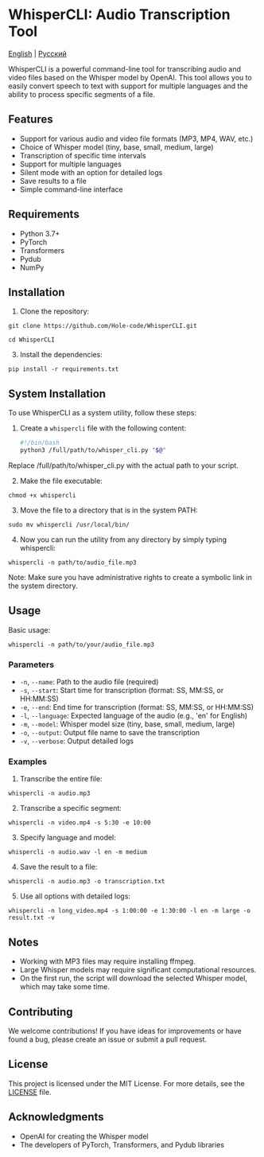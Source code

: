 
# WhisperCLI: Audio Transcription Tool

[English](README.md) | [Русский](README.ru.md)

WhisperCLI is a powerful command-line tool for transcribing audio and video files based on the Whisper model by OpenAI. This tool allows you to easily convert speech to text with support for multiple languages and the ability to process specific segments of a file.

## Features

- Support for various audio and video file formats (MP3, MP4, WAV, etc.)
- Choice of Whisper model (tiny, base, small, medium, large)
- Transcription of specific time intervals
- Support for multiple languages
- Silent mode with an option for detailed logs
- Save results to a file
- Simple command-line interface

## Requirements

- Python 3.7+
- PyTorch
- Transformers
- Pydub
- NumPy

## Installation

1. Clone the repository:

```
git clone https://github.com/Hole-code/WhisperCLI.git

cd WhisperCLI
```

3. Install the dependencies:

```
pip install -r requirements.txt
```

## System Installation

To use WhisperCLI as a system utility, follow these steps:

1. Create a `whispercli` file with the following content:
   ```bash
   #!/bin/bash
   python3 /full/path/to/whisper_cli.py "$@"
   ```

Replace /full/path/to/whisper_cli.py with the actual path to your script.

2. Make the file executable:
```
chmod +x whispercli
```

3. Move the file to a directory that is in the system PATH:
```
sudo mv whispercli /usr/local/bin/
```
4. Now you can run the utility from any directory by simply typing whispercli:

```
whispercli -n path/to/audio_file.mp3
```

Note: Make sure you have administrative rights to create a symbolic link in the system directory.

## Usage

Basic usage:

```
whispercli -n path/to/your/audio_file.mp3
```

### Parameters

- `-n`, `--name`: Path to the audio file (required)
- `-s`, `--start`: Start time for transcription (format: SS, MM:SS, or HH:MM:SS)
- `-e`, `--end`: End time for transcription (format: SS, MM:SS, or HH:MM:SS)
- `-l`, `--language`: Expected language of the audio (e.g., 'en' for English)
- `-m`, `--model`: Whisper model size (tiny, base, small, medium, large)
- `-o`, `--output`: Output file name to save the transcription
- `-v`, `--verbose`: Output detailed logs

### Examples

1. Transcribe the entire file:
```
whispercli -n audio.mp3
```

2. Transcribe a specific segment:

```
whispercli -n video.mp4 -s 5:30 -e 10:00
```

3. Specify language and model:
```
whispercli -n audio.wav -l en -m medium
```

4. Save the result to a file:

```
whispercli -n audio.mp3 -o transcription.txt
```

5. Use all options with detailed logs:

```
whispercli -n long_video.mp4 -s 1:00:00 -e 1:30:00 -l en -m large -o result.txt -v
```

## Notes

- Working with MP3 files may require installing ffmpeg.
- Large Whisper models may require significant computational resources.
- On the first run, the script will download the selected Whisper model, which may take some time.

## Contributing

We welcome contributions! If you have ideas for improvements or have found a bug, please create an issue or submit a pull request.

## License

This project is licensed under the MIT License. For more details, see the [LICENSE](LICENSE) file.

## Acknowledgments

- OpenAI for creating the Whisper model
- The developers of PyTorch, Transformers, and Pydub libraries
